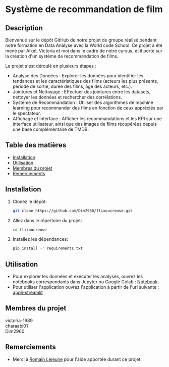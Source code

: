 # Système de recommandation de film

## Description
Bienvenue sur le dépôt GitHub de notre projet de groupe réalisé pendant notre formation en Data Analyse avec la World code School. Ce projet a été mené par Aikel, Victoria et moi dans le cadre de notre cursus, et il porte sur la création d'un système de recommandation de films.

Le projet s'est déroulé en plusieurs étapes :

* Analyse des Données : Explorer les données pour identifier les tendances et les caractéristiques des films (acteurs les plus présents, période de sortie, durée des films, âge des acteurs, etc.).
* Jointures et Nettoyage : Effectuer des jointures entre les datasets, nettoyer les données et rechercher des corrélations.
* Système de Recommandation : Utiliser des algorithmes de machine learning pour recommander des films en fonction de ceux appréciés par le spectateur.
* Affichage et Interface : Afficher les recommandations et les KPI sur une interface utilisateur, ainsi que des images de films récupérées depuis une base complémentaire de TMDB.

## Table des matières
- [Installation](#installation)
- [Utilisation](#utilisation)
- [Membres du projet](#membres)
- [Remerciements](#remerciements)

## Installation

1. Clonez le dépôt:
    ```sh
    git clone https://github.com/Dim2960/flixoucreuse.git
    ```
2. Allez dans le répertoire du projet:
    ```sh
    cd flixoucreuse
    ```
3. Installez les dépendances:
    ```sh
    pip install -r requirements.txt
    ```

## Utilisation

* Pour explorer les données et exécuter les analyses, ouvrez les notebooks correspondants dans Jupyter ou Google Colab : [Notebook](https://github.com/Dim2960/flixoucreuse/exploration_visualisation).
* Pour utiliser l'application ouvrez l'application à partir de l'url suivante : [appli-streamlit](https://flixoucreuse.streamlit.app/)

## Membres du projet

victoria-1989  
charaabi01  
Dim2960

## Remerciements

- Merci à [Romain Lejeune](https://github.com/nom) pour l'aide apportée durant ce projet.
